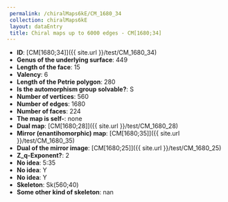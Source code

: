 ```yaml
--- 
 permalink: /chiralMaps6kE/CM_1680_34 
 collection: chiralMaps6kE
 layout: dataEntry
 title: Chiral maps up to 6000 edges - CM[1680;34]
---
```


- **ID**: [CM[1680;34]]({{ site.url }}/test/CM_1680_34)
- **Genus of the underlying surface**: 449
- **Length of the face**: 15
- **Valency**: 6
- **Length of the Petrie polygon**: 280
- **Is the automorphism group solvable?**: S
- **Number of vertices**: 560
- **Number of edges**: 1680
- **Number of faces**: 224
- **The map is self-**: none
- **Dual map**: [CM[1680;28]]({{ site.url }}/test/CM_1680_28)
- **Mirror (enantihomorphic) map**: [CM[1680;35]]({{ site.url }}/test/CM_1680_35)
- **Dual of the mirror image**: [CM[1680;25]]({{ site.url }}/test/CM_1680_25)
- **Z_q-Exponent?**: 2
- **No idea**:  5:35
- **No idea**: Y
- **No idea**: Y
- **Skeleton**: Sk(560;40)
- **Some other kind of skeleton**: nan
